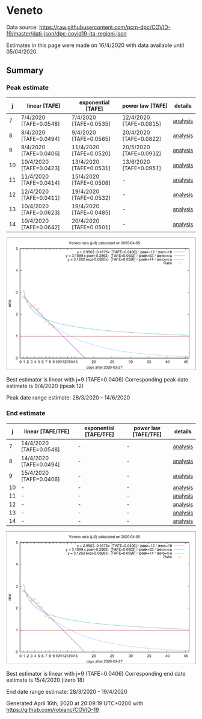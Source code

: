 # Veneto


Data source: https://raw.githubusercontent.com/pcm-dpc/COVID-19/master/dati-json/dpc-covid19-ita-regioni.json

Estimates in this page were made on 16/4/2020 with data available until 05/04/2020.


## Summary 

### Peak estimate 
|j|linear [TAFE]|exponential [TAFE]|power law [TAFE]|details|
|---|----|-----------|---------|-------|
|7|7/4/2020 [TAFE=0.0548]|7/4/2020 [TAFE=0.0535]|12/4/2020 [TAFE=0.0815]|[analysis](COVID-19_veneto_j7_2020-04-05.md)|
|8|8/4/2020 [TAFE=0.0494]|9/4/2020 [TAFE=0.0565]|20/4/2020 [TAFE=0.0822]|[analysis](COVID-19_veneto_j8_2020-04-05.md)|
|9|9/4/2020 [TAFE=0.0406]|11/4/2020 [TAFE=0.0520]|20/5/2020 [TAFE=0.0932]|[analysis](COVID-19_veneto_j9_2020-04-05.md)|
|10|10/4/2020 [TAFE=0.0423]|13/4/2020 [TAFE=0.0531]|13/6/2020 [TAFE=0.0951]|[analysis](COVID-19_veneto_j10_2020-04-05.md)|
|11|11/4/2020 [TAFE=0.0414]|15/4/2020 [TAFE=0.0508]|-|[analysis](COVID-19_veneto_j11_2020-04-05.md)|
|12|12/4/2020 [TAFE=0.0411]|19/4/2020 [TAFE=0.0532]|-|[analysis](COVID-19_veneto_j12_2020-04-05.md)|
|13|10/4/2020 [TAFE=0.0623]|19/4/2020 [TAFE=0.0485]|-|[analysis](COVID-19_veneto_j13_2020-04-05.md)|
|14|10/4/2020 [TAFE=0.0642]|20/4/2020 [TAFE=0.0501]|-|[analysis](COVID-19_veneto_j14_2020-04-05.md)|

![best peak estimate](COVID-19_veneto_j9_2020-04-05.png)

Best estimator is linear with j=9 (TAFE=0.0406)
Corresponding peak date estimate is 9/4/2020 (ipeak 12)


Peak date range estimate: 28/3/2020 - 14/6/2020

### End estimate 
|j|linear [TAFE/TFE]|exponential [TAFE/TFE]|power law [TAFE/TFE]|details|
|---|----|-----------|---------|-------|
|7|14/4/2020 [TAFE=0.0548]|-|-|[analysis](COVID-19_veneto_j7_2020-04-05.md)|
|8|14/4/2020 [TAFE=0.0494]|-|-|[analysis](COVID-19_veneto_j8_2020-04-05.md)|
|9|15/4/2020 [TAFE=0.0406]|-|-|[analysis](COVID-19_veneto_j9_2020-04-05.md)|
|10|-|-|-|[analysis](COVID-19_veneto_j10_2020-04-05.md)|
|11|-|-|-|[analysis](COVID-19_veneto_j11_2020-04-05.md)|
|12|-|-|-|[analysis](COVID-19_veneto_j12_2020-04-05.md)|
|13|-|-|-|[analysis](COVID-19_veneto_j13_2020-04-05.md)|
|14|-|-|-|[analysis](COVID-19_veneto_j14_2020-04-05.md)|

![best zero estimate](COVID-19_veneto_j9_2020-04-05.png)

Best estimator is linear with j=9 (TAFE=0.0406)
Corresponding end date estimate is 15/4/2020 (izero 18)


End date range estimate: 28/3/2020 - 19/4/2020

Generated April 16th, 2020 at 20:09:19 UTC+0200 with https://github.com/robianc/COVID-19

